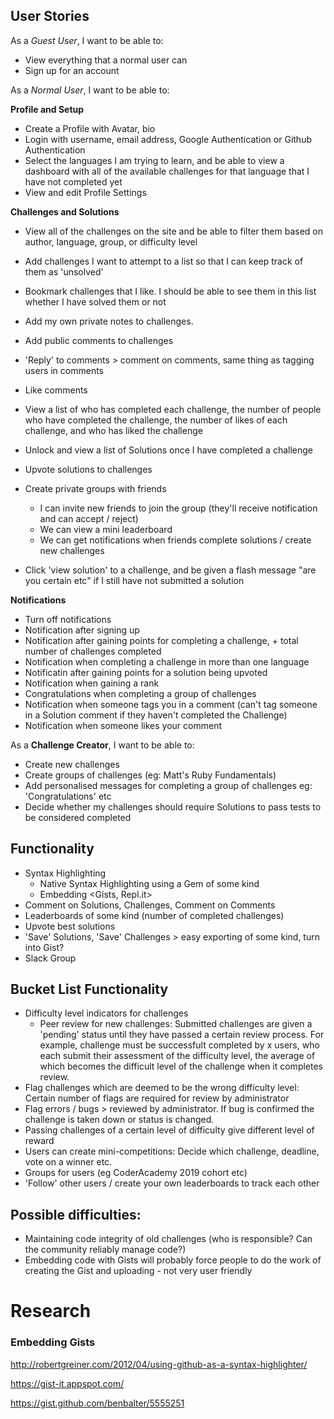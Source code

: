 ## User Stories

As a _Guest User_, I want to be able to:

- View everything that a normal user can
- Sign up for an account

As a _Normal User_, I want to be able to:

__Profile and Setup__
- Create a Profile with Avatar, bio
- Login with username, email address, Google Authentication or Github Authentication
- Select the languages I am trying to learn, and be able to view a dashboard with all of the available challenges for that language that I have not completed yet
- View and edit Profile Settings

__Challenges and Solutions__
- View all of the challenges on the site and be able to filter them based on author, language, group, or difficulty level
- Add challenges I want to attempt to a list so that I can keep track of them as 'unsolved'
- Bookmark challenges that I like. I should be able to see them in this list whether I have solved them or not
- Add my own private notes to challenges.
- Add public comments to challenges
- 'Reply' to comments > comment on comments, same thing as tagging users in comments
- Like comments
- View a list of who has completed each challenge, the number of people who have completed the challenge, the number of likes of each challenge, and who has liked the challenge
- Unlock and view a list of Solutions once I have completed a challenge 
- Upvote solutions to challenges

- Create private groups with friends
  - I can invite new friends to join the group (they'll receive notification and can accept / reject)
  - We can view a mini leaderboard 
  - We can get notifications when friends complete solutions / create new challenges
- Click 'view solution' to a challenge, and be given a flash message "are you certain etc" if I still have not submitted a solution

__Notifications__
- Turn off notifications
- Notification after signing up
- Notification after gaining points for completing a challenge, + total number of challenges completed
- Notification when completing a challenge in more than one language
- Notificatin after gaining points for a solution being upvoted
- Notification when gaining a rank
- Congratulations when completing a group of challenges
- Notification when someone tags you in a comment (can't tag someone in a Solution comment if they haven't completed the Challenge)
- Notification when someone likes your comment


As a __Challenge Creator__, I want to be able to:
- Create new challenges
- Create groups of challenges (eg: Matt's Ruby Fundamentals)
- Add personalised messages for completing a group of challenges eg: 'Congratulations' etc
- Decide whether my challenges should require Solutions to pass tests to be considered completed

## Functionality
- Syntax Highlighting
  - Native Syntax Highlighting using a Gem of some kind
  - Embedding <Gists, Repl.it>
- Comment on Solutions, Challenges, Comment on Comments
- Leaderboards of some kind (number of completed challenges)
- Upvote best solutions
- 'Save' Solutions, 'Save' Challenges > easy exporting of some kind, turn into Gist?
- Slack Group

## Bucket List Functionality
- Difficulty level indicators for challenges
  - Peer review for new challenges: Submitted challenges are given a 'pending' status until they have passed a certain review process. For example, challenge must be successfult completed by x users, who each submit their assessment of the difficulty level, the average of which becomes the difficult level of the challenge when it completes review.
- Flag challenges which are deemed to be the wrong difficulty level: Certain number of flags are required for review by administrator
- Flag errors / bugs > reviewed by administrator. If bug is confirmed the challenge is taken down or status is changed.
- Passing challenges of a certain level of difficulty give different level of reward
- Users can create mini-competitions: Decide which challenge, deadline, vote on a winner etc.
- Groups for users (eg CoderAcademy 2019 cohort etc)
- 'Follow' other users / create your own leaderboards to track each other

## Possible difficulties:
- Maintaining code integrity of old challenges (who is responsible? Can the community reliably manage code?)
- Embedding code with Gists will probably force people to do the work of creating the Gist and uploading - not very user friendly

# Research
### Embedding Gists
http://robertgreiner.com/2012/04/using-github-as-a-syntax-highlighter/
<!-- <script src="https://gist.github.com/<gist_id>.js"> </script> -->
https://gist-it.appspot.com/
<!-- Take a github file url and prefix it with http://gist-it.appspot.com and embed the result within a <script> tag: -->
<!-- <script src="http://gist-it.appspot.com/http://github.com/$file"></script> -->
https://gist.github.com/benbalter/5555251

